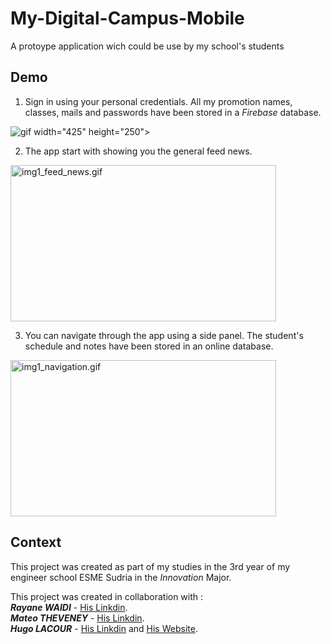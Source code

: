 # My-Digital-Campus-Mobile
A protoype application wich could be use by my school's students

## Demo
1. Sign in using your personal credentials. All my promotion names, classes, mails and passwords have been stored in a *Firebase* database.

 <img src="img/img1_start_game.gif" alt="gif"> width="425" height="250">
 
 2. The app start with showing you the general feed news. 
 
 <img src="img/img1_feed_news.gif" alt="img1_feed_news.gif" width="425" height="250">
 
 3. You can navigate through the app using a side panel. The student's schedule and notes have been stored in an online database.
 
 <img src="img/img1_navigation.jpg" alt="img1_navigation.gif" width="425" height="250">
 

## Context
This project was created as part of my studies in the 3rd year of my engineer school ESME Sudria in the *Innovation* Major.

This project was created in collaboration with :<br/>
***Rayane WAIDI*** - [His Linkdin](https://www.linkedin.com/in/rayane-waidi/).<br/>
***Mateo THEVENEY*** - [His Linkdin](https://www.linkedin.com/in/mateo-theveney/).<br/>
***Hugo LACOUR*** - [His Linkdin](https://www.linkedin.com/in/hugo-lacour-790b251a3/) and [His Website](https://regal-bombolone-700163.netlify.app/).
 
